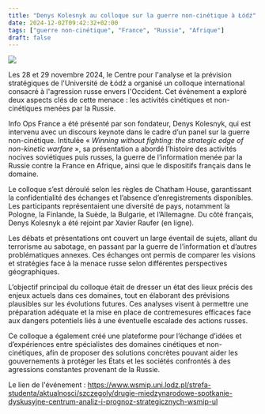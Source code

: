 ```yaml
---
title: "Denys Kolesnyk au colloque sur la guerre non-cinétique à Łódź"
date: 2024-12-02T09:42:32+02:00
tags: ["guerre non-cinétique", "France", "Russie", "Afrique"]
draft: false
---
```


![](/images/dk_wsmip_lodz.jpg)

Les 28 et 29 novembre 2024, le Centre pour l'analyse et la prévision stratégiques de l'Université de Łódź a organisé un colloque international consacré à l'agression russe envers l'Occident. Cet événement a exploré deux aspects clés de cette menace : les activités cinétiques et non-cinétiques menées par la Russie.

Info Ops France a été présenté par son fondateur, Denys Kolesnyk, qui est intervenu avec un discours keynote dans le cadre d’un panel sur la guerre non-cinétique. Intitulée « *Winning without fighting: the strategic edge of non-kinetic warfare* », sa présentation a abordé l’histoire des activités nocives soviétiques puis russes, la guerre de l’information menée par la Russie contre la France en Afrique, ainsi que le dispositifs français dans le domaine.

Le colloque s’est déroulé selon les règles de Chatham House, garantissant la confidentialité des échanges et l’absence d’enregistrements disponibles. Les participants représentaient une diversité de pays, notamment la Pologne, la Finlande, la Suède, la Bulgarie, et l’Allemagne. Du côté français, Denys Kolesnyk a été rejoint par Xavier Raufer (en ligne).

Les débats et présentations ont couvert un large éventail de sujets, allant du terrorisme au sabotage, en passant par la guerre de l’information et d’autres problématiques annexes. Ces échanges ont permis de comparer les visions et stratégies face à la menace russe selon différentes perspectives géographiques.

L’objectif principal du colloque était de dresser un état des lieux précis des enjeux actuels dans ces domaines, tout en élaborant des prévisions plausibles sur les évolutions futures. Ces analyses visent à permettre une préparation adéquate et la mise en place de contremesures efficaces face aux dangers potentiels liés à une éventuelle escalade des actions russes.

Ce colloque a également créé une plateforme pour l’échange d’idées et d’expériences entre spécialistes des domaines cinétiques et non-cinétiques, afin de proposer des solutions concrètes pouvant aider les gouvernements à protéger les États et les sociétés confrontés à des agressions constantes provenant de la Russie.

Le lien de l'événement : https://www.wsmip.uni.lodz.pl/strefa-studenta/aktualnosci/szczegoly/drugie-miedzynarodowe-spotkanie-dyskusyjne-centrum-analiz-i-prognoz-strategicznych-wsmip-ul